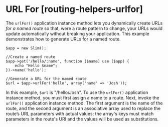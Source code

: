# URL For [routing-helpers-urlfor] #

The `urlFor()` application instance method lets you dynamically create URLs *for a named route* so that, were a route pattern to change, your URLs would update automatically without breaking your application. This example demonstrates how to generate URLs for a named route.

    $app = new Slim();
    
    //Create a named route
    $app->get('/hello/:name', function ($name) use ($app) {
        echo "Hello $name";
    })->name('hello');
    
    //Generate a URL for the named route
    $url = $app->urlFor('hello', array('name' => 'Josh'));

In this example, `$url` is "/hello/Josh". To use the `urlFor()` application instance method, you must first assign a name to a route. Next, invoke the `urlFor()` application instance method. The first argument is the name of the route, and the second argument is an associative array used to replace the route’s URL parameters with actual values; the array's keys must match parameters in the route's URI and the values will be used as substitutions.